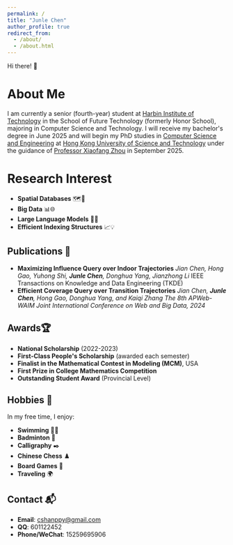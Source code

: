```yaml
---
permalink: /
title: "Junle Chen"
author_profile: true
redirect_from: 
  - /about/
  - /about.html
---
```

Hi there! 👋

**About Me**
============

I am currently a senior (fourth-year) student at [Harbin Institute of Technology](https://www.hit.edu.cn/) in the School of Future Technology (formerly Honor School), majoring in Computer Science and Technology. I will receive my bachelor's degree in June 2025 and will begin my PhD studies in [Computer Science and Engineering](https://www.cse.ust.hk/) at [Hong Kong University of Science and Technology](https://hkust.edu.hk/) under the guidance of [Professor Xiaofang Zhou](https://facultyprofiles.hkust.edu.hk/profiles.php?profile=xiaofang-zhou-zxf) in September 2025.

Research Interest
=================

- **Spatial Databases** 🗺️📌
- **Big Data** 📊🌐
- **Large Language Models** 🧠🚀
- **Efficient Indexing Structures** 📈💡

Publications 📑
---------------

- **Maximizing Influence Query over Indoor Trajectories**
  *Jian Chen, Hong Gao, Yuhong Shi, **Junle Chen**, Donghua Yang, Jianzhong Li*
  IEEE Transactions on Knowledge and Data Engineering (TKDE)
- **Efficient Coverage Query over Transition Trajectories**
  *Jian Chen, **Junle Chen**, Hong Gao, Donghua Yang, and Kaiqi Zhang*
  _The 8th APWeb-WAIM Joint International Conference on Web and Big Data, 2024_

Awards🏆
--------

- **National Scholarship** (2022-2023)
- **First-Class People's Scholarship** (awarded each semester)
- **Finalist in the Mathematical Contest in Modeling (MCM)**, USA
- **First Prize in College Mathematics Competition**
- **Outstanding Student Award** (Provincial Level)

Hobbies 🎉
----------

In my free time, I enjoy:

- **Swimming** 🏊‍♂️
- **Badminton** 🏸
- **Calligraphy** ✒️
- **Chinese Chess** ♟️
- **Board Games** 🎲
- **Traveling** 🌍

**Contact** 📬
--------------

- **Email**: [cshanppy@gmail.com](mailto:cshanppy@gmail.com)
- **QQ**: 601122452
- **Phone/WeChat**: 15259695906
